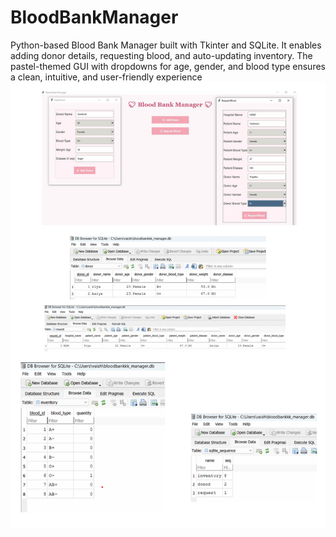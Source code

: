 # BloodBankManager
Python-based Blood Bank Manager built with Tkinter and SQLite. It enables adding donor details, requesting blood, and auto-updating inventory. The pastel-themed GUI with dropdowns for age, gender, and blood type ensures a clean, intuitive, and user-friendly experience
![alt image](https://github.com/prajaktaukirde/BloodBankManager/blob/3368dbecffbf5627c9edfdc9d0eda8615874c445/Prajakta.png)
